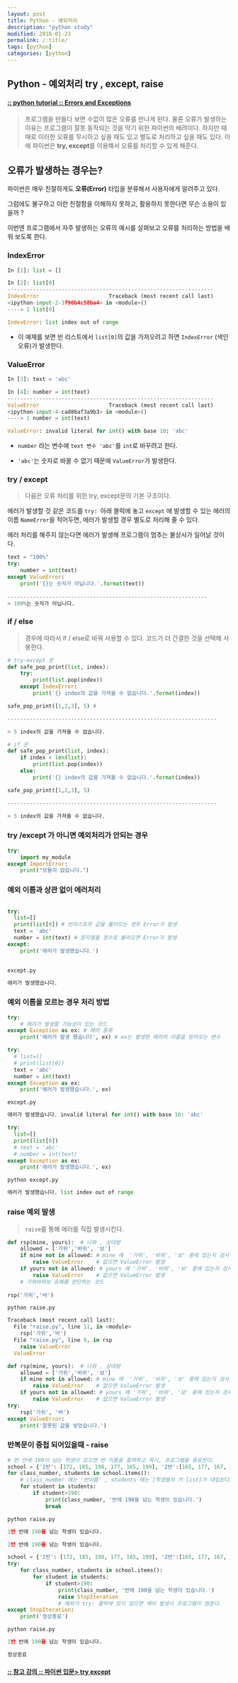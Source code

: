 ```yaml
---
layout: post
title: Python - 예외처리
description: "python study"
modified: 2018-01-23
permalink: /:title/
tags: [python]
categories: [python]
---
```


## Python - 예외처리  try , except, raise 



#### [:: python tutorial :: Errors and Exceptions ](https://docs.python.org/3/tutorial/errors.html)



> 프로그램을 만들다 보면 수없이 많은 오류를 만나게 된다. 
> 물론 오류가 발생하는 이유는 프로그램이 잘못 동작되는 것을 막기 위한 파이썬의 배려이다. 
> 하지만 때때로 이러한 오류를 무시하고 싶을 때도 있고 별도로 처리하고 싶을 때도 있다. 
> 이에 파이썬은 **try, except**를 이용해서 오류를 처리할 수 있게 해준다.
>


## 오류가 발생하는 경우는?

파이썬은 매우 친절하게도 **오류(Error)** 타입을 분류해서 사용자에게 알려주고 있다.

그럼에도 불구하고 이런 친절함을 이해하지  못하고,  활용하지 못한다면 무슨 소용이 있을까 ? 

이번엔 프로그램에서 자주 발생하는 오류의 예시를 살펴보고 오류를 처리하는 방법을 배워 보도록 한다. 



### IndexError

```python
In [1]: list = []

In [2]: list[0]
-----------------------------------------------------------------
IndexError                      Traceback (most recent call last)
<ipython-input-2-3f96b4c58ba4> in <module>()
----> 1 list[0]

IndexError: list index out of range
```

- 이 예제를 보면 빈 리스트에서 `list[0]`의 값을 가져오려고 하면 `IndexError` (색인오류)가 발생한다. 



###  ValueError

```python
In [3]: text = 'abc'

In [4]: number = int(text)
-----------------------------------------------------------------
ValueError                      Traceback (most recent call last)
<ipython-input-4-cad86af3a9b3> in <module>()
----> 1 number = int(text)

ValueError: invalid literal for int() with base 10: 'abc'
```

- `number` 라는 변수에 `text 변수 'abc'`를 `int`로 바꾸려고 한다. 

- `'abc'`는 숫자로 바꿀 수 없기 때문에 `ValueError`가 발생한다.




### try / except 

> 다음은 오류 처리를 위한 try, except문의 기본 구조이다.

에러가 발생할 것 같은 코드를 `try: `아래 블럭에 놓고 `except` 에 발생할 수 있는 에러의 이름 `NameError`을 적어두면, 에러가 발생할 경우 별도로 처리해 줄 수 있다.  

에러 처리를 해주지 않는다면 에러가 발생해 프로그램이 멈추는 불상사가 일어날 것이다.

```python
text = "100%"
try:
    number = int(text)
except ValueError:
    print('{}는 숫자가 아닙니다.'.format(text))
    
---------------------------------------------------------------
> 100%는 숫자가 아닙니다.
```

### if / else

> 경우에 따라서 if  / else로 바꿔 사용할 수 있다. 코드가 더 간결한 것을 선택해 사용한다.



```python
# try-except 문
def safe_pop_print(list, index):
    try:
        print(list.pop(index))
    except IndexError:
        print('{} index의 값을 가져올 수 없습니다.'.format(index))

safe_pop_print([1,2,3], 5) #

------------------------------------------------------------------

> 5 index의 값을 가져올 수 없습니다.

# if 문
def safe_pop_print(list, index):
    if index < len(list):
        print(list.pop(index))
    else:
        print('{} index의 값을 가져올 수 없습니다.'.format(index))

safe_pop_print([1,2,3], 5) 

------------------------------------------------------------------

> 5 index의 값을 가져올 수 없습니다.

```



### try /except 가 아니면 예외처리가 안되는 경우

```python
try:
    import my_module
except ImportError:
    print("모듈이 없습니다.")
```



### 예외 이름과 상관 없이 에러처리


```python

try:
  list=[]  
  print(list[0]) # 빈리스트의 값을 불러오는 경우 Error가 발생
  text = 'abc'
  number = int(text) # 문자열을 정수로 불러오면 Error가 발생 
except:
    print('에러가 발생했습니다.')
   
```

`except.py`

```python
에러가 발생했습니다.
```



### 예외 이름을 모르는 경우 처리 방법

```python
try:
    # 에러가 발생할 가능성이 있는 코드
except Exception as ex: # 에러 종류
    print('에러가 발생 했습니다', ex) # ex는 발생한 에러의 이름을 받아오는 변수
```



```python
try:
  # list=[]
  # print(list[0])
  text = 'abc'
  number = int(text)
except Exception as ex:
    print('에러가 발생했습니다.', ex)
```

`except.py`

```python
에러가 발생했습니다. invalid literal for int() with base 10: 'abc'
```

```python
try:
  list=[]
  print(list[0])
  # text = 'abc'
  # number = int(text)
except Exception as ex:
    print('에러가 발생했습니다.', ex)
```

`python except.py`

```python
에러가 발생했습니다. list index out of range
```





### raise 예외 발생 

> `raise`를 통해 에러를 직접 발생시킨다. 

```python
def rsp(mine, yours):  # 나와 , 상대방
    allowed = ['가위','바위', '보']
    if mine not in allowed: # mine 에  '가위', '바위', '보' 중에 있는지 검사
        raise ValueError    # 없으면 ValueError 발생
    if yours not in allowed: # yours 에 '가위', '바위', '보' 중에 있는지 검사
        raise ValueError    # 없으면 ValueError 발생
    # 가위바위보 승패를 판단하는 코드
    
rsp('가위','바')

```

`python raise.py`

```python
Traceback (most recent call last):
  File "raise.py", line 11, in <module>
    rsp('가위','바')
  File "raise.py", line 9, in rsp
    raise ValueError   
  ValueError
```

```python
def rsp(mine, yours):  # 나와 , 상대방
    allowed = ['가위','바위', '보']
    if mine not in allowed: # mine 에  '가위', '바위', '보' 중에 있는지 검사
        raise ValueError    # 없으면 ValueError 발생
    if yours not in allowed: # yours 에 '가위', '바위', '보' 중에 있는지 검사
        raise ValueError    # 없으면 ValueError 발생
try:
    rsp('가위', '바')
except ValueError:
    print('잘못된 값을 넣었습니다.')
```



### 반복문이 중첩 되어있을때 - raise 

```python
# 반 안에 190이 넘는 학생이 있으면 반 이름을 출력하고 즉시, 프로그램을 종료한다.
school = {'1반': [172, 185, 198, 177, 165, 199], '2반':[165, 177, 167, 180, 191]}
for class_number, students in school.items(): 
    # class_number 에는 '반이름' , students 에는 [학생들의 키 list]가 대입된다.
    for student in students:
        if student>190:
            print(class_number, '반에 190을 넘는 학생이 있습니다.')
            break
```

`python raise.py`

```python
1반 반에 190을 넘는 학생이 있습니다.

2반 반에 190을 넘는 학생이 있습니다.
```



```python
school = {'1반': [172, 185, 198, 177, 165, 199], '2반':[165, 177, 167, 180, 191]}
try:
    for class_number, students in school.items():
        for student in students:
            if student>190:
                print(class_number, '반에 190을 넘는 학생이 있습니다.')
                raise StopIteration
                # 예외가 try: 블럭에 있지 않으면 에러 발생시 프로그램이 멈춘다.     
except StopIteration:
    print('정상종료')

```

`python raise.py`

```python
1반 반에 190을 넘는 학생이 있습니다.

정상종료
```



#### [:: 참고 강의 :: 파이썬 입문> try except](https://programmers.co.kr/learn/courses/2/lessons/292)

